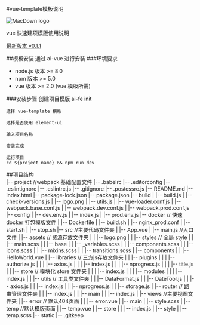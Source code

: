 #vue-template模板说明

![MacDown logo](http://img3.imgtn.bdimg.com/it/u=1822347002,3097606619&fm=26&gp=0.jpg)

vue 快速建项模版使用说明

[最新版本 v0.1.1](https://github.com/oujinlong/ai-vue-template)

##模板安装
通过 ai-vue 进行安装
###环境要求
* node.js 版本 >= 8.0
* npm 版本 >= 5.0
* vue 版本 >= 2.0 (vue 模版所需)

###安装步骤
	创建项目模版
	ai-fe init
	
	选择 vue-template 模版
	
	选择是否使用 element-ui
	
	输入项目名称
	
	安装完成
	
	运行项目
	cd ${project name} && npm run dev
##项目结构	
		|-- project //webpack 基础配置文件
		    |-- .babelrc 
		    |-- .editorconfig
		    |-- .eslintignore
		    |-- .eslintrc.js
		    |-- .gitignore
		    |-- .postcssrc.js
		    |-- README.md
		    |-- index.html
		    |-- package-lock.json
		    |-- package.json
		    |-- build
		    |   |-- build.js
		    |   |-- check-versions.js
		    |   |-- logo.png
		    |   |-- utils.js
		    |   |-- vue-loader.conf.js
		    |   |-- webpack.base.conf.js
		    |   |-- webpack.dev.conf.js
		    |   |-- webpack.prod.conf.js
		    |-- config
		    |   |-- dev.env.js
		    |   |-- index.js
		    |   |-- prod.env.js
		    |-- docker // 快速 docker 打包模版文件
		    |   |-- Dockerfile
		    |   |-- build.sh
		    |   |-- nginx_prod.conf
		    |   |-- start.sh
		    |   |-- stop.sh
		    |-- src //主要代码文件夹
		    |   |-- App.vue
		    |   |-- main.js //入口文件
		    |   |-- assets // 资源存放文件夹
		    |   |   |-- logo.png
		    |   |   |-- styles // 全局 style
		    |   |       |-- main.scss
		    |   |       |-- base
		    |   |           |-- _variables.scss
		    |   |           |-- components.scss
		    |   |           |-- icons.scss
		    |   |           |-- mixins.scss
		    |   |           |-- transitions.scss
		    |   |-- components
		    |   |   |-- HelloWorld.vue
		    |   |-- libraries // 三方js存放文件夹
		    |   |   |-- plugins
		    |   |   |   |-- authorize.js
		    |   |   |   |-- axios.js
		    |   |   |   |-- index.js
		    |   |   |   |-- nprogress.js
		    |   |   |   |-- title.js
		    |   |   |-- store // 模块化 store 文件夹
		    |   |   |   |-- index.js
		    |   |   |   |-- modules
		    |   |   |       |-- index.js
		    |   |   |-- utils // 工具类文件夹
		    |   |       |-- DataFormat.js
		    |   |       |-- DateTool.js
		    |   |       |-- axios.js
		    |   |       |-- index.js
		    |   |       |-- nprogress.js
		    |   |       |-- storage.js
		    |   |-- router // 路由管理文件夹
		    |   |   |-- index.js
		    |   |   |-- main
		    |   |       |-- index.js
		    |   |-- views //主要视图文件夹
		    |       |-- error // 默认404页面
		    |       |   |-- error.vue
		    |       |-- main 
		    |           |-- style.scss
		    |           |-- temp  //默认模版页面
		    |               |-- temp.vue
		    |               |-- store
		    |               |   |-- index.js
		    |               |-- style
		    |                   |-- temp.scss
		    |-- static
		        |-- .gitkeep
	
	
